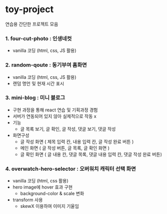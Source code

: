 # toy-project
연습용 간단한 프로젝트 모음

### 1. four-cut-photo : 인생네컷
* vanilla 코딩 (html, css, JS 활용)
  
### 2. random-qoute : 동기부여 홈화면
* vanilla 코딩 (html, css, JS 활용)
* 랜덤 명언 및 현재 시간 표시

### 3. mini-blog : 미니 블로그
* 구현 과정을 통해  react 연습 및 기획과정 경험
* 서버가 연동되어 있지 않아 실제적으로 작동 x
* 기능
  - 글 목록 보기, 글 확인, 글 작성, 댓글 보기, 댓글 작성
* 화면구성
  - 글 작성 화면 ( 제목 입력 칸, 내용 입력 칸, 글 작성 완료 버튼 )
  - 메인 화면 ( 글 작성 버튼, 글 목록, 글 확인 화면 )
  - 글 확인 화면 ( 글 내용 칸, 댓글 목록, 댓글 내용 입력 칸, 댓글 작성 완료 버튼)
  
### 4. overwatch-hero-selector : 오버워치 캐릭터 선택 화면
* vanilla 코딩 (html, css 활용)
* hero image에 hover 효과 구현
  - background-color & scale 변화
* transform 사용
  - skewX 이용하여 이미지 기울임
  
